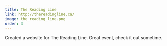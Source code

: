 ```yaml
---
title: The Reading Line
link: http://thereadingline.ca/
image: the_reading_line.png
order: 3
---
```


Created a website for The Reading Line. Great event, check it out sometime.
